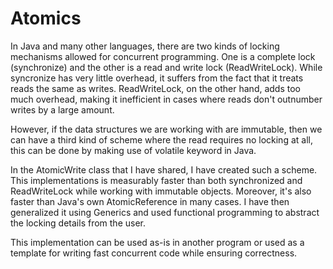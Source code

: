 # Atomics

In Java and many other languages, there are two kinds of locking mechanisms allowed for concurrent programming. One is a complete lock (synchronize) and the other is a read and write lock (ReadWriteLock). While syncronize has very little overhead, it suffers from the fact that it treats reads the same as writes. ReadWriteLock, on the other hand, adds too much overhead, making it inefficient in cases where reads don't outnumber writes by a large amount.

However, if the data structures we are working with are immutable, then we can have a third kind of scheme where the read requires no locking at all, this can be done by making use of volatile keyword in Java.

In the AtomicWrite class that I have shared, I have created such a scheme. This implementations is measurably faster than both synchronized and ReadWriteLock while working with immutable objects. Moreover, it's also faster than Java's own AtomicReference in many cases. I have then generalized it using Generics and used functional programming to abstract the locking details from the user.

This implementation can be used as-is in another program or used as a template for writing fast concurrent code while ensuring correctness. 

